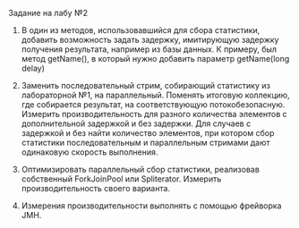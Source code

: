 Задание на лабу №2

1. В один из методов, использовавшийся для сбора статистики, добавить возможность задать задержку, имитирующую задержку получения результата, например из базы данных. К примеру, был метод getName(), в который нужно добавить параметр getName(long delay)

2. Заменить последовательный стрим, собирающий статистику из лабораторной №1, на параллельный. Поменять итоговую коллекцию, где собирается результат, на соответствующую потокобезопасную. Измерить производительность для разного количества элементов с дополнительной задержкой и без задержки. Для случаев с задержкой и без найти количество элементов, при котором сбор статистики последовательным и параллельным стримами дают одинаковую скорость выполнения. 

3. Оптимизировать параллельный сбор статистики, реализовав собственный ForkJoinPool или Spliterator. Измерить производительность своего варианта.

4. Измерения производительности выполнять с помощью фрейворка JMH.
